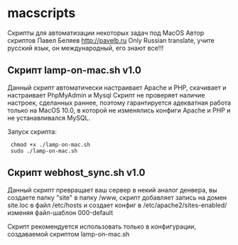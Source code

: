 macscripts
==========
Скрипты для автоматизации некоторых задач под MacOS
Автор скриптов  Павел Беляев http://pavelb.ru
Only Russian translate, учите русский язык, он международный, его знают все!!!

Скрипт lamp-on-mac.sh v1.0
---
Данный скрипт автоматически настраивает Apache и PHP, скачивает и настраивает PhpMyAdmin и Mysql
Скрипт не проверяет наличие настроек, сделанных раннее, поэтому гарантируется адекватная работа только на MacOS 10.0, в которой не изменялись конфиги Apache и PHP и не устанавливался MySQL.

Запуск скрипта: 

     chmod +x ./lamp-on-mac.sh
     sudo ./lamp-on-mac.sh

Скрипт webhost_sync.sh v1.0
---
Данный скрипт превращает ваш сервер в некий аналог денвера, вы создаете папку "site" в папку /www, скрипт добавляет запись на домен site.loc в файл /etc/hosts и создает конфиг в /etc/apache2/sites-enabled/ изменяя файл-шаблон
000-default

Скрипт рекомендуется использовать только в конфигурации, создаваемой скриптом lamp-on-mac.sh


